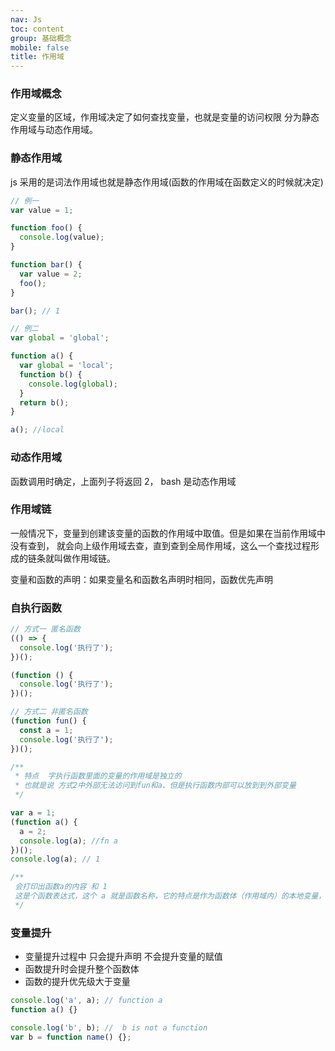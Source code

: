 ```yaml
---
nav: Js
toc: content
group: 基础概念
mobile: false
title: 作用域
---
```


### 作用域概念

定义变量的区域，作用域决定了如何查找变量，也就是变量的访问权限 分为静态作用域与动态作用域。

### 静态作用域

js 采用的是词法作用域也就是静态作用域(函数的作用域在函数定义的时候就决定)

```js
// 例一
var value = 1;

function foo() {
  console.log(value);
}

function bar() {
  var value = 2;
  foo();
}

bar(); // 1

// 例二
var global = 'global';

function a() {
  var global = 'local';
  function b() {
    console.log(global);
  }
  return b();
}

a(); //local
```

### 动态作用域

函数调用时确定，上面列子将返回 2， bash 是动态作用域

### 作用域链

一般情况下，变量到创建该变量的函数的作用域中取值。但是如果在当前作用域中没有查到，
就会向上级作用域去查，直到查到全局作用域，这么一个查找过程形成的链条就叫做作用域链。<br/>

变量和函数的声明：如果变量名和函数名声明时相同，函数优先声明

### 自执行函数

```js
// 方式一 匿名函数
(() => {
  console.log('执行了');
})();

(function () {
  console.log('执行了');
})();

// 方式二 非匿名函数
(function fun() {
  const a = 1;
  console.log('执行了');
})();

/**
 * 特点  字执行函数里面的变量的作用域是独立的
 * 也就是说 方式2中外部无法访问到fun和a、但是执行函数内部可以放到到外部变量
 */

var a = 1;
(function a() {
  a = 2;
  console.log(a); //fn a
})();
console.log(a); // 1

/**
 会打印出函数a的内容 和 1 
 这是个函数表达式，这个 a 就是函数名称，它的特点是作为函数体（作用域内）的本地变量，不能被修改，也不能被外部访问。
 */
```

### 变量提升

- 变量提升过程中 只会提升声明 不会提升变量的赋值
- 函数提升时会提升整个函数体
- 函数的提升优先级大于变量

```js
console.log('a', a); // function a
function a() {}

console.log('b', b); //  b is not a function
var b = function name() {};
```
